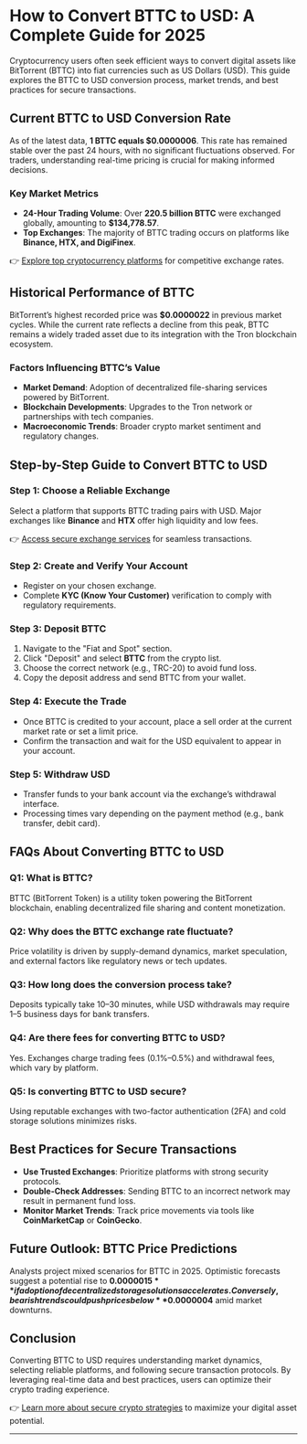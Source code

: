 # How to Convert BTTC to USD: A Complete Guide for 2025  

Cryptocurrency users often seek efficient ways to convert digital assets like BitTorrent (BTTC) into fiat currencies such as US Dollars (USD). This guide explores the BTTC to USD conversion process, market trends, and best practices for secure transactions.  

## Current BTTC to USD Conversion Rate  
As of the latest data, **1 BTTC equals $0.0000006**. This rate has remained stable over the past 24 hours, with no significant fluctuations observed. For traders, understanding real-time pricing is crucial for making informed decisions.  

### Key Market Metrics  
- **24-Hour Trading Volume**: Over **220.5 billion BTTC** were exchanged globally, amounting to **$134,778.57**.  
- **Top Exchanges**: The majority of BTTC trading occurs on platforms like **Binance, HTX, and DigiFinex**.  

👉 [Explore top cryptocurrency platforms](https://bit.ly/okx-bonus) for competitive exchange rates.  

## Historical Performance of BTTC  
BitTorrent’s highest recorded price was **$0.0000022** in previous market cycles. While the current rate reflects a decline from this peak, BTTC remains a widely traded asset due to its integration with the Tron blockchain ecosystem.  

### Factors Influencing BTTC’s Value  
- **Market Demand**: Adoption of decentralized file-sharing services powered by BitTorrent.  
- **Blockchain Developments**: Upgrades to the Tron network or partnerships with tech companies.  
- **Macroeconomic Trends**: Broader crypto market sentiment and regulatory changes.  

## Step-by-Step Guide to Convert BTTC to USD  

### Step 1: Choose a Reliable Exchange  
Select a platform that supports BTTC trading pairs with USD. Major exchanges like **Binance** and **HTX** offer high liquidity and low fees.  

👉 [Access secure exchange services](https://bit.ly/okx-bonus) for seamless transactions.  

### Step 2: Create and Verify Your Account  
- Register on your chosen exchange.  
- Complete **KYC (Know Your Customer)** verification to comply with regulatory requirements.  

### Step 3: Deposit BTTC  
1. Navigate to the "Fiat and Spot" section.  
2. Click "Deposit" and select **BTTC** from the crypto list.  
3. Choose the correct network (e.g., TRC-20) to avoid fund loss.  
4. Copy the deposit address and send BTTC from your wallet.  

### Step 4: Execute the Trade  
- Once BTTC is credited to your account, place a sell order at the current market rate or set a limit price.  
- Confirm the transaction and wait for the USD equivalent to appear in your account.  

### Step 5: Withdraw USD  
- Transfer funds to your bank account via the exchange’s withdrawal interface.  
- Processing times vary depending on the payment method (e.g., bank transfer, debit card).  

## FAQs About Converting BTTC to USD  

### Q1: What is BTTC?  
BTTC (BitTorrent Token) is a utility token powering the BitTorrent blockchain, enabling decentralized file sharing and content monetization.  

### Q2: Why does the BTTC exchange rate fluctuate?  
Price volatility is driven by supply-demand dynamics, market speculation, and external factors like regulatory news or tech updates.  

### Q3: How long does the conversion process take?  
Deposits typically take 10–30 minutes, while USD withdrawals may require 1–5 business days for bank transfers.  

### Q4: Are there fees for converting BTTC to USD?  
Yes. Exchanges charge trading fees (0.1%–0.5%) and withdrawal fees, which vary by platform.  

### Q5: Is converting BTTC to USD secure?  
Using reputable exchanges with two-factor authentication (2FA) and cold storage solutions minimizes risks.  

## Best Practices for Secure Transactions  
- **Use Trusted Exchanges**: Prioritize platforms with strong security protocols.  
- **Double-Check Addresses**: Sending BTTC to an incorrect network may result in permanent fund loss.  
- **Monitor Market Trends**: Track price movements via tools like **CoinMarketCap** or **CoinGecko**.  

## Future Outlook: BTTC Price Predictions  
Analysts project mixed scenarios for BTTC in 2025. Optimistic forecasts suggest a potential rise to **$0.0000015** if adoption of decentralized storage solutions accelerates. Conversely, bearish trends could push prices below **$0.0000004** amid market downturns.  

## Conclusion  
Converting BTTC to USD requires understanding market dynamics, selecting reliable platforms, and following secure transaction protocols. By leveraging real-time data and best practices, users can optimize their crypto trading experience.  

👉 [Learn more about secure crypto strategies](https://bit.ly/okx-bonus) to maximize your digital asset potential.  

---  